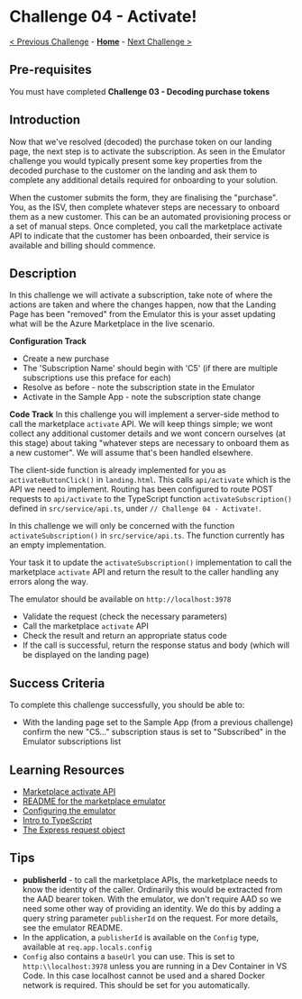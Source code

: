 # Challenge 04 - Activate!

[< Previous Challenge](./Challenge-03.md) - **[Home](../README.md)** - [Next Challenge >](./Challenge-05.md)

## Pre-requisites

You must have completed **Challenge 03 - Decoding purchase tokens**

## Introduction

Now that we've resolved (decoded) the purchase token on our landing page, the next step is to activate the subscription.
As seen in the Emulator challenge you would typically present some key properties from the decoded purchase to the customer on the landing and ask them to
complete any additional details required for onboarding to your solution.

When the customer submits the form, they are finalising the "purchase". You, as the ISV, then complete whatever steps
are necessary to onboard them as a new customer. This can be an automated provisioning process or a set of manual steps.
Once completed, you call the marketplace activate API to indicate that the customer has been onboarded, their service
is available and billing should commence.

## Description
In this challenge we will activate a subscription, take note of where the actions are taken and where the changes happen, now that the Landing Page has been "removed" from the Emulator this is your asset updating what will be the Azure Marketplace in the live scenario.
 
**Configuration Track**
- Create a new purchase
- The 'Subscription Name' should begin with 'C5' (if there are multiple subscriptions use this preface for each)
- Resolve as before - note the subscription state in the Emulator
- Activate in the Sample App - note the subscription state change

**Code Track**
In this challenge you will implement a server-side method to call the marketplace `activate` API. We will keep things
simple; we wont collect any additional customer details and we wont concern ourselves (at this stage) about taking
"whatever steps are necessary to onboard them as a new customer". We will assume that's been handled elsewhere.

The client-side function is already implemented for you as `activateButtonClick()` in `landing.html`. This calls
`api/activate` which is the API we need to implement. Routing has been configured to route POST requests to `api/activate`
to the TypeScript function `activateSubscription()` defined in `src/service/api.ts`, under `// Challenge 04 - Activate!`.

In this challenge we will only be concerned with the function `activateSubscription()` in `src/service/api.ts`. The function
currently has an empty implementation.

Your task it to update the `activateSubscription()` implementation to call the marketplace `activate` API and return the
result to the caller handling any errors along the way.

The emulator should be available on `http://localhost:3978`

- Validate the request (check the necessary parameters)
- Call the marketplace `activate` API
- Check the result and return an appropriate status code
- If the call is successful, return the response status and body (which will be displayed on the landing page)

## Success Criteria

To complete this challenge successfully, you should be able to:
- With the landing page set to the Sample App (from a previous challenge) confirm the new "C5..." subscription staus is set to "Subscribed" in the Emulator subscriptions list

## Learning Resources

- [Marketplace activate API](https://learn.microsoft.com/azure/marketplace/partner-center-portal/pc-saas-fulfillment-subscription-api#post-httpsmarketplaceapimicrosoftcomapisaassubscriptionssubscriptionidactivateapi-versionapiversion)
- [README for the marketplace emulator](https://github.com/microsoft/Commercial-Marketplace-SaaS-API-Emulator/blob/main/README.md)
- [Configuring the emulator](https://github.com/microsoft/Commercial-Marketplace-SaaS-API-Emulator/blob/main/docs/config.md)
- [Intro to TypeScript](https://www.typescriptlang.org/docs/)
- [The Express request object](http://expressjs.com/en/4x/api.html#req)

## Tips

- **publisherId** - to call the marketplace APIs, the marketplace needs to know the identity of the caller. Ordinarily
this would be extracted from the AAD bearer token. With the emulator, we don't require AAD so we need some other
way of providing an identity. We do this by adding a query string parameter `publisherId` on the request. For more
details, see the emulator README.
- In the application, a `publisherId` is available on the `Config` type, available at `req.app.locals.config`
- `Config` also contains a `baseUrl` you can use. This is set to `http:\\localhost:3978` unless you are running in a
Dev Container in VS Code. In this case localhost cannot be used and a shared Docker network is required. This should
be set for you automatically.
